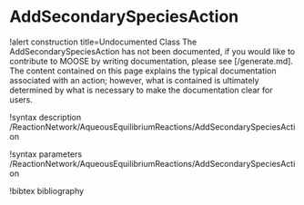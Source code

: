 <!-- MOOSE Documentation Stub: Remove this when content is added. -->

# AddSecondarySpeciesAction

!alert construction title=Undocumented Class
The AddSecondarySpeciesAction has not been documented, if you would like to contribute to MOOSE by writing
documentation, please see [/generate.md]. The content contained on this page explains the typical
documentation associated with an action; however, what is contained is ultimately determined by what
is necessary to make the documentation clear for users.

!syntax description /ReactionNetwork/AqueousEquilibriumReactions/AddSecondarySpeciesAction

!syntax parameters /ReactionNetwork/AqueousEquilibriumReactions/AddSecondarySpeciesAction

!bibtex bibliography
